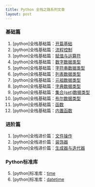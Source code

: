 ```yaml
---
title: Python 全栈之路系列文章
layout: post
---
```


### 基础篇

1. [python]全栈基础篇：[开篇基础]({{site.baseurl}}/2017/05/03/python-basics)
2. [python]全栈基础篇：[流程控制]({{site.baseurl}}/2017/05/03/python-flowcContort)
3. [python]全栈基础篇：[赋值与运算符]({{site.baseurl}}/2017/05/03/python-assignment-and-operator)
4. [python]全栈基础篇：[数字数据类型]({{site.baseurl}}/2017/05/03/python-digital-data-type)
5. [python]全栈基础篇：[字符串数据类型]({{site.baseurl}}/2017/05/07/python-string-data-type)
6. [python]全栈基础篇：[列表数据类型]({{site.baseurl}}/2017/05/05/python-list-data-type)
7. [python]全栈基础篇：[元祖数据类型]({{site.baseurl}}/2017/05/03/python-tuple-data-type)
8. [python]全栈基础篇：[字典数据类型]({{site.baseurl}}/2017/05/03/python-dict-data-type)
9. [python]全栈基础篇：[集合(set)数据类型]({{site.baseurl}}/2017/05/03/python-set-data-type)
10. [python]全栈基础篇：[布尔数据类型]({{site.baseurl}}/2017/05/03/python-bool-data-type)
11. [python]全栈基础篇：[函数]({{site.baseurl}}/2017/05/07/python-function)
12. [python]全栈基础篇：[内置函数]({{site.baseurl}}/2017/05/09/python-built-in-function)

### 进阶篇

1. [python]全栈进价篇：[文件操作]({{site.baseurl}}/2017/05/05/python-file-operation)
2. [python]全栈进价篇：[装饰器]({{site.baseurl}}/2017/05/09/python-decorator)
3. [python]全栈进价篇：[生成器与迭代器]({{site.baseurl}}/2017/05/10/python-generator-and-iterator)

### Python标准库

5. [python]标准库：[time]({{site.baseurl}}/2017/05/10/python-module-time)
6. [python]标准库：[datetime]({{site.baseurl}}/2017/05/10/python-module-datetime)